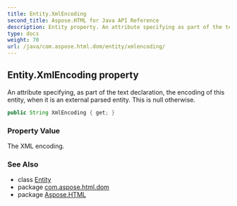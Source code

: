 ```yaml
---
title: Entity.XmlEncoding
second_title: Aspose.HTML for Java API Reference
description: Entity property. An attribute specifying as part of the text declaration the encoding of this entity when it is an external parsed entity. This is null otherwise
type: docs
weight: 70
url: /java/com.aspose.html.dom/entity/xmlencoding/
---
```

## Entity.XmlEncoding property

An attribute specifying, as part of the text declaration, the encoding of this entity, when it is an external parsed entity. This is null otherwise.

```java
public String XmlEncoding { get; }
```

### Property Value

The XML encoding.

### See Also

* class [Entity](../)
* package [com.aspose.html.dom](../../../com.aspose.html.dom/)
* package [Aspose.HTML](../../../)

